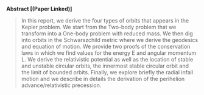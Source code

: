 **Abstract [(Paper Linked)]**

> In this report, we derive the four types of orbits that appears in the Kepler problem.
We start from the Two-body problem that we transform into a One-body problem with
reduced mass. We then dig into orbits in the Schwarszchild metric where we derive
the geodesics and equation of motion. We provide two proofs of the conservation laws in
which we find values for the energy E and angular momentum L. We derive the relativistic
potential as well as the location of stable and unstable circular orbits, the innermost stable
circular orbit and the limit of bounded orbits. Finally, we explore briefly the radial infall
motion and we describe in details the derivation of the perihelion advance/relativistic
precession.
